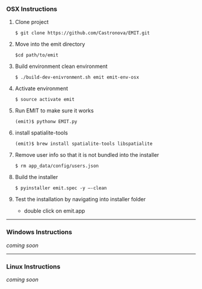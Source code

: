 

### OSX Instructions

1. Clone project
    
    `$ git clone https://github.com/Castronova/EMIT.git`

1. Move into the emit directory

    `$cd path/to/emit`
    

1. Build environment clean environment

    `$ ./build-dev-enivronment.sh emit emit-env-osx`

1. Activate environment

    `$ source activate emit`

1. Run EMIT to make sure it works
    
    `(emit)$ pythonw EMIT.py`
    
1. install spatialite-tools

    `(emit)$ brew install spatialite-tools libspatialite`
       
1. Remove user info so that it is not bundled into the installer

    `$ rm app_data/config/users.json`
    
1. Build the installer

    `$ pyinstaller emit.spec -y —-clean`
    
1. Test the installation by navigating into installer folder

    - double click on emit.app


---

### Windows Instructions

*coming soon*


---

### Linux Instructions

*coming soon*